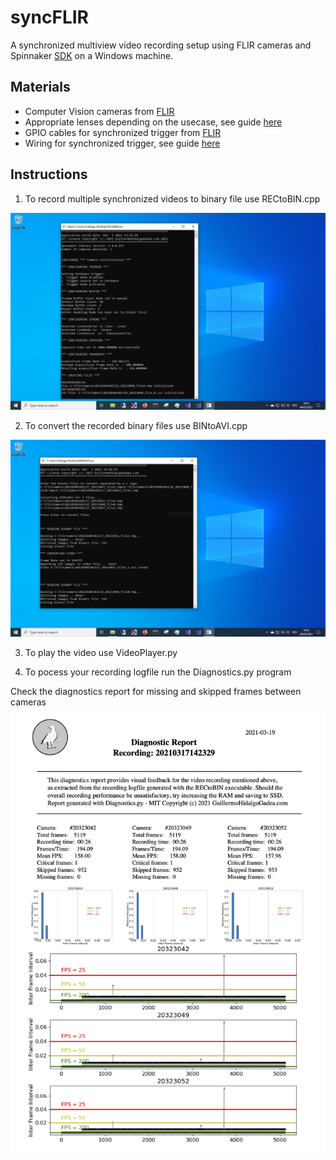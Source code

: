 # syncFLIR
A synchronized multiview video recording setup using FLIR cameras and Spinnaker [SDK](http://softwareservices.flir.com/Spinnaker/latest/index.html) on a Windows machine.

## Materials
* Computer Vision cameras from [FLIR](https://www.flir.eu/products/blackfly-s-usb3/?model=BFS-U3-16S2C-CS)
* Appropriate lenses depending on the usecase, see guide [here](https://www.flir.eu/iis/machine-vision/lens-calculator/)
* GPIO cables for synchronized trigger from [FLIR](https://www.flir.eu/products/hirose-hr10-6-pin-circular-connector/?model=ACC-01-3009)
* Wiring for synchronized trigger, see guide [here](https://www.flir.com/support-center/iis/machine-vision/application-note/configuring-synchronized-capture-with-multiple-cameras/)

## Instructions
1) To record multiple synchronized videos to binary file use RECtoBIN.cpp

![RECtoBIN terminal output](https://github.com/Guillermo-Hidalgo-Gadea/syncFLIR/blob/main/archive/screenshot1.png)


2) To convert the recorded binary files use BINtoAVI.cpp  

![BINtoAVI terminal output](https://github.com/Guillermo-Hidalgo-Gadea/syncFLIR/blob/main/archive/screenshot2.png)

3) To play the video use VideoPlayer.py 

4) To pocess your recording logfile run the Diagnostics.py program

Check the diagnostics report for missing and skipped frames between cameras
![Diagnostics output](https://github.com/Guillermo-Hidalgo-Gadea/syncFLIR/blob/main/archive/DiagnosticReport_20210317142329.png)
